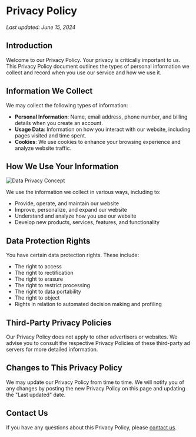 # Privacy Policy

_Last updated: June 15, 2024_

## Introduction

Welcome to our Privacy Policy. Your privacy is critically important to us. This Privacy Policy document outlines the types of personal information we collect and record when you use our service and how we use it.

## Information We Collect

We may collect the following types of information:

- **Personal Information**: Name, email address, phone number, and billing details when you create an account.
- **Usage Data**: Information on how you interact with our website, including pages visited and time spent.
- **Cookies**: We use cookies to enhance your browsing experience and analyze website traffic.

## How We Use Your Information

![Data Privacy Concept](https://images.unsplash.com/photo-1563013544-824ae1b704d3?ixlib=rb-1.2.1&auto=format&fit=crop&w=800&q=80)

We use the information we collect in various ways, including to:

- Provide, operate, and maintain our website
- Improve, personalize, and expand our website
- Understand and analyze how you use our website
- Develop new products, services, features, and functionality

## Data Protection Rights

You have certain data protection rights. These include:

- The right to access
- The right to rectification
- The right to erasure
- The right to restrict processing
- The right to data portability
- The right to object
- Rights in relation to automated decision making and profiling

## Third-Party Privacy Policies

Our Privacy Policy does not apply to other advertisers or websites. We advise you to consult the respective Privacy Policies of these third-party ad servers for more detailed information.

## Changes to This Privacy Policy

We may update our Privacy Policy from time to time. We will notify you of any changes by posting the new Privacy Policy on this page and updating the "Last updated" date.

## Contact Us

If you have any questions about this Privacy Policy, please [contact us](/contact-us).
